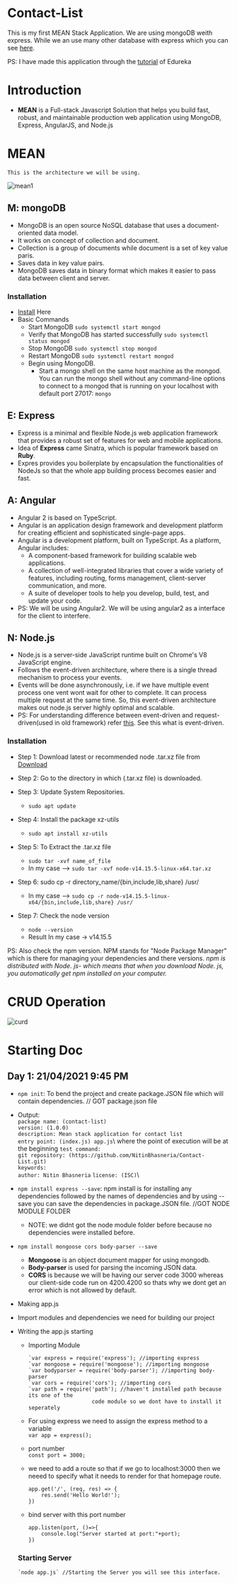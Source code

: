# Contact-List
This is my first MEAN Stack Application.
We are using mongoDB weith express. While we an use many other database with express which you can see [here](http://expressjs.com/en/guide/database-integration.html).

PS: I have made this application through the [tutorial](https://www.youtube.com/watch?v=wtIvu085uU0&t=22s) of Edureka


# Introduction
  - **MEAN** is a Full-stack Javascript Solution that helps you build fast, robust, and maintainable production web application using MongoDB, Express, AngularJS, and Node.js 

# MEAN 
    This is the architecture we will be using.

   ![mean1](https://user-images.githubusercontent.com/44112080/115566415-da5b0a80-a2d7-11eb-800d-d81888a4de66.png)

## M: mongoDB
  - MongoDB is an open source NoSQL database that uses a document-oriented data model.
  - It works on concept of collection and document.
  - Collection is a group of documents while document is a set of key value paris.
  - Saves data in key value pairs.
  - MongoDB saves data in binary format which makes it easier to pass data between client and server.

  ### Installation
  - [Install](https://docs.mongodb.com/manual/tutorial/install-mongodb-on-ubuntu/) Here
  - Basic Commands
    - Start MongoDB  `sudo systemctl start mongod`
    - Verify that MongoDB has started successfully  `sudo systemctl status mongod`
    - Stop MongoDB  `sudo systemctl stop mongod`
    - Restart MongoDB  `sudo systemctl restart mongod`
    - Begin using MongoDB.
       - Start a mongo shell on the same host machine as the mongod. You can run the mongo shell without any command-line options to connect to a mongod that is           running on your localhost with default port 27017:
        `mongo`  

## E: Express
  - Express is a minimal and flexible Node.js web application framework that provides a robust set of features for web and mobile applications.
  - Idea of **Express** came Sinatra, which is popular framework based on **Ruby**. 
  - Expres provides you boilerplate by encapsulation the functionalities of NodeJs so that the whole app building process becomes easier and fast.

## A: Angular
  - Angular 2 is based on TypeScript.
  - Angular is an application design framework and development platform for creating efficient and sophisticated single-page apps.
  - Angular is a development platform, built on TypeScript. As a platform, Angular includes:
    - A component-based framework for building scalable web applications.
    - A collection of well-integrated libraries that cover a wide variety of features, including routing, forms management, client-server communication, and more.
    - A suite of developer tools to help you develop, build, test, and update your code.
  - PS: We will be using Angular2. We will be using angular2 as a interface for the client to interfere.

## N: Node.js
  - Node.js is a server-side JavaScript runtime built on Chrome's V8 JavaScript engine.
  - Follows the event-driven architecture, where there is a single thread mechanism to process your events.
  - Events will be done asynchronously, i.e. if we have multiple event process one vent wont wait for other to complete. It can process multiple request at the same time. So, this event-driven architecture makes out node.js server highly optimal and scalable. 
  - PS: For understanding difference between event-driven and request-driven(used in old framework) refer [this](https://www.techtalksbyanvita.com/post/event-driven-vs-request-driven-rest-architecture). See this what is event-driven.

  ### Installation
  - Step 1: Download latest or recommended node .tar.xz file from [Download](https://nodejs.org/en/download/)   
  
  - Step 2: Go to the directory in which (.tar.xz file) is downloaded.
  
  - Step 3: Update System Repositories.
    - `sudo apt update`
  
  - Step 4: Install the package xz-utils
    - `sudo apt install xz-utils`

  - Step 5: To Extract the .tar.xz file
    - `sudo tar -xvf name_of_file`
    - In my case --> `sudo tar -xvf node-v14.15.5-linux-x64.tar.xz`

  - Step 6: sudo cp -r directory_name/{bin,include,lib,share} /usr/
    - In my case --> `sudo cp -r node-v14.15.5-linux-x64/{bin,include,lib,share} /usr/`

  - Step 7: Check the node version
    - `node --version`
    - Result In my case -> v14.15.5

PS: Also check the npm version. NPM stands for "Node Package Manager" which is there for managing your dependencies and there versions.
*npm is distributed with Node. js- which means that when you download Node. js, you automatically get npm installed on your computer.*

# CRUD Operation
![curd](https://user-images.githubusercontent.com/44112080/115576720-658cce00-a2e1-11eb-88c0-26878f3f054a.png)

# Starting Doc   

## Day 1: 21/04/2021  9:45 PM
  - `npm init`: To bend the project and create package.JSON file which will contain dependencies. // GOT package.json file
  - Output: \
    `package name: (contact-list)` \
    `version: (1.0.0) `\
    `description: Mean stack application for contact list`\
    `entry point: (index.js) app.js`\ where the point of execution will be at the beginning
    `test command: `\
    `git repository: (https://github.com/NitinBhasneria/Contact-List.git) `\
    `keywords: `\
    `author: Nitin Bhasneria`
    `license: (ISC)`\

  - `npm install express --save`: npm install is for installing any dependencies followed by the names of dependencies and by using --save you can save the dependencies in package.JSON file. //GOT NODE MODULE FOLDER 
    - NOTE: we didnt got the node module folder before because no dependencies were installed before.

  - `npm install mongoose cors body-parser --save`
    - **Mongoose** is an object document mapper for using mongodb.
    - **Body-parser** is used for parsing the incoming JSON data.
    - **CORS** is because we will be having our server code 3000 whereas our client-side code run on 4200.4200 so thats why we dont get an error which is not allowed by default.

  - Making app.js
  - Import modules and dependencies we need for building our project 
  - Writing the app.js starting
    - Importing Module
        ```
        `var express = require('express'); //importing express
        `var mongoose = require('mongoose'); //importing mongoose
        `var bodyparser = require('body-parser'); //importing body-parser
        `var cors = require('cors'); //importing cors
        `var path = require('path'); //haven't installed path because its one of the 
                            code module so we dont have to install it seperately
        ```

    - For using express we need to assign the express method to a variable\
        `var app = express();`

    - port number \
        `const port = 3000;`

    - we need to add a route so that if we go to localhost:3000 then we neeed to specify what it needs to render for that homepage route.
        ```
        app.get('/', (req, res) => {
            res.send('Hello World!');
        })
        ```

    - bind server with this port number 
        ```
        app.listen(port, ()=>{
            console.log("Server started at port:"+port);
        })
        ```

    ### Starting Server
        `node app.js` //Starting the Server you will see this interface.